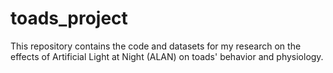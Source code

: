 # toads_project
This repository contains the code and datasets for my research on the effects of Artificial Light at Night (ALAN) on toads' behavior and physiology.
